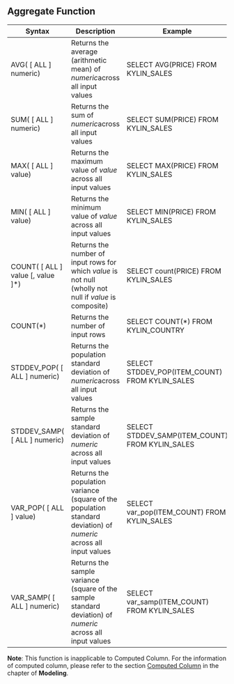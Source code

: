 ## Aggregate Function

| Syntax                            | Description                              | Example                                  | Return            |
| --------------------------------- | ---------------------------------------- | ---------------------------------------- | ----------------- |
| AVG( [ ALL ] numeric)             | Returns the average (arithmetic mean) of *numeric*across all input values | SELECT AVG(PRICE) FROM KYLIN_SALES       | 49.23855638491023 |
| SUM( [ ALL ] numeric)             | Returns the sum of *numeric*across all input values | SELECT SUM(PRICE) FROM KYLIN_SALES       | 244075.5240       |
| MAX( [ ALL ] value)               | Returns the maximum value of *value* across all input values | SELECT MAX(PRICE) FROM KYLIN_SALES       | 99.9865           |
| MIN( [ ALL ] value)               | Returns the minimum value of *value* across all input values | SELECT MIN(PRICE) FROM KYLIN_SALES       | 0.0008            |
| COUNT( [ ALL ] value [, value ]*) | Returns the number of input rows for which *value* is not null (wholly not null if *value* is composite) | SELECT count(PRICE) FROM KYLIN_SALES     | 4957              |
| COUNT(*)                          | Returns the number of input rows         | SELECT COUNT(*) FROM KYLIN_COUNTRY       | 244               |
| STDDEV_POP( [ ALL ] numeric)      | Returns the population standard deviation of *numeric*across all input values | SELECT STDDEV_POP(ITEM_COUNT) FROM KYLIN_SALES | 5                 |
| STDDEV_SAMP( [ ALL ] numeric)     | Returns the sample standard deviation of *numeric* across all input values | SELECT STDDEV_SAMP(ITEM_COUNT) FROM KYLIN_SALES | 5                 |
| VAR_POP( [ ALL ] value)           | Returns the population variance (square of the population standard deviation) of *numeric* across all input values | SELECT var_pop(ITEM_COUNT) FROM KYLIN_SALES | 33                |
| VAR_SAMP( [ ALL ] numeric)        | Returns the sample variance (square of the sample standard deviation) of *numeric* across all input values | SELECT var_samp(ITEM_COUNT) FROM KYLIN_SALES | 33                |

**Note**: This function is inapplicable to Computed Column. For the information of computed column, please refer to the section [Computed Column](model/computed_column.en.md) in the chapter of **Modeling**.